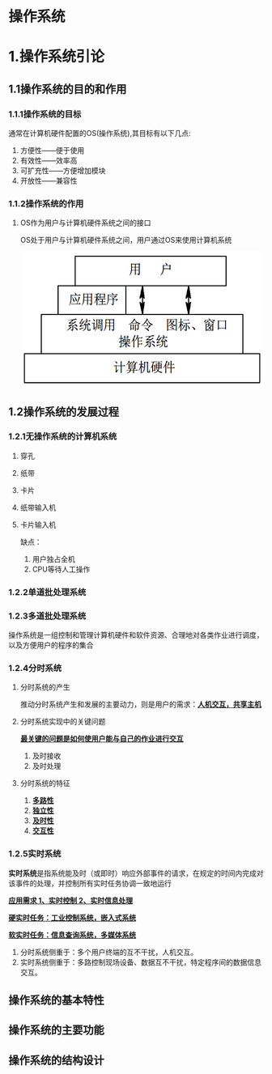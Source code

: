 # 操作系统

# 1.操作系统引论

## 1.1操作系统的目的和作用

### 1.1.1操作系统的目标

通常在计算机硬件配置的OS(操作系统),其目标有以下几点:

1. 方便性——便于使用
2. 有效性——效率高
3. 可扩充性——方便增加模块
4. 开放性——兼容性

### 1.1.2操作系统的作用

1. OS作为用户与计算机硬件系统之间的接口

   OS处于用户与计算机硬件系统之间，用户通过OS来使用计算机系统

   ![img](picture\image-20210704171154518.png)

## 1.2操作系统的发展过程

### 1.2.1无操作系统的计算机系统

1. 穿孔

2. 纸带

3. 卡片

4. 纸带输入机

5. 卡片输入机

   缺点：

   1. 用户独占全机
   2. CPU等待人工操作

### 1.2.2单道批处理系统

### 1.2.3多道批处理系统

​	操作系统是一组控制和管理计算机硬件和软件资源、合理地对各类作业进行调度，以及方便用户的程序的集合

### 1.2.4分时系统

1. 分时系统的产生

   推动分时系统产生和发展的主要动力，则是用户的需求：<u>**人机交互，共享主机**</u>

2. 分时系统实现中的关键问题

   **<u>最关键的问题是如何使用户能与自己的作业进行交互</u>**

   1. 及时接收
   2. 及时处理

3. 分时系统的特征

   1. **<u>多路性</u>**
   2. **<u>独立性</u>**
   3. **<u>及时性</u>**
   4. **<u>交互性</u>**

### 1.2.5实时系统

**实时系统**是指系统能及时（或即时）响应外部事件的请求，在规定的时间内完成对该事件的处理，并控制所有实时任务协调一致地运行

<u>**应用需求 1、实时控制 2、实时信息处理**</u>

**<u>硬实时任务：工业控制系统，嵌入式系统</u>**

**<u>软实时任务：信息查询系统，多媒体系统</u>**

1. 分时系统侧重于：多个用户终端的互不干扰，人机交互。
2. 实时系统侧重于：多路控制现场设备、数据互不干扰，特定程序间的数据信息交互。

## 操作系统的基本特性

## 操作系统的主要功能

## 操作系统的结构设计

